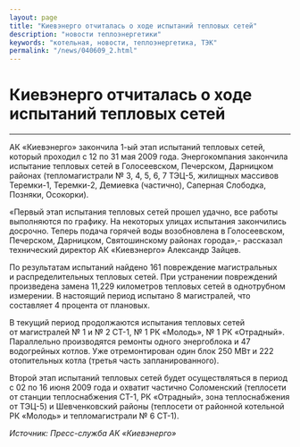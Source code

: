 ```yaml
---
layout: page
title: "Киевэнерго отчиталась о ходе испытаний тепловых сетей"
description: "новости теплоэнергетики"
keywords: "котельная, новости, теплоэнергетика, ТЭК"
permalink: "/news/040609_2.html"
---
```




  
  
# Киевэнерго отчиталась о ходе испытаний тепловых сетей

****

АК «Киевэнерго» закончила 1-ый этап испытаний тепловых сетей, который проходил с 12 по 31 мая 2009 года. Энергокомпания закончила испытание тепловых сетей в Голосеевском, Печерском, Дарницком районах (тепломагистрали № 3, 4, 5, 6, 7 ТЭЦ-5, жилищных массивов Теремки-1, Теремки-2, Демиевка (частично), Саперная Слободка, Позняки, Осокорки).

«Первый этап испытания тепловых сетей прошел удачно, все работы выполняются по графику. На некоторых улицах испытания закончились досрочно. Теперь подача горячей воды возобновлена в Голосеевском, Печерском, Дарницком, Святошинскому районах города»,- рассказал технический директор АК «Киевэнерго» Александр Зайцев.

По результатам испытаний найдено 161 повреждение магистральных и распределительных тепловых сетей. При устранении повреждений произведена замена 11,229 километров тепловых сетей в однотрубном измерении. В настоящий период испытано 8 магистралей, что составляет 4 процента от плановых.

В текущий период продолжаются испытания тепловых сетей от магистралей № 1 и № 2 СТ-1, № 1 РК «Молодь», № 1 РК «Отрадный». Параллельно производятся ремонты одного энергоблока и 47 водогрейных котлов. Уже отремонтирован один блок 250 МВт и 222 отопительных котла (третья часть запланированного).

Второй этап испытаний тепловых сетей будет осуществляться в период с 02 по 16 июня 2009 года и охватит частично Соломенский (теплосети от станции теплоснабжения СТ-1, РК «Отрадный», зона теплоснабжения от ТЭЦ-5) и Шевченковский районы (теплосети от районной котельной РК «Молодь» и тепломагистрали № 6 СТ-1).

_Источник: Пресс-служба АК «Киевэнерго»_


